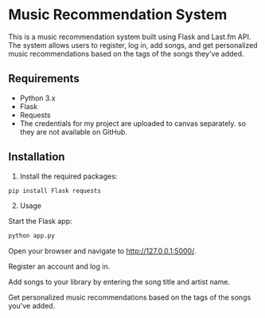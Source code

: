 # Music Recommendation System

This is a music recommendation system built using Flask and Last.fm API. The system allows users to register, log in, add songs, and get personalized music recommendations based on the tags of the songs they've added.

## Requirements

- Python 3.x
- Flask
- Requests
- The credentials for my project are uploaded to canvas separately.
  so they are not available on GitHub.

## Installation

1. Install the required packages:

```bash
pip install Flask requests
```
2. Usage

Start the Flask app:

```bash
python app.py
```
Open your browser and navigate to http://127.0.0.1:5000/.

Register an account and log in.

Add songs to your library by entering the song title and artist name.

Get personalized music recommendations based on the tags of the songs you've added.